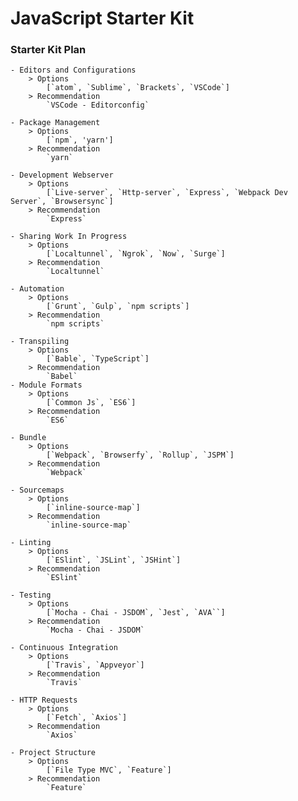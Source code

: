 # JavaScript Starter Kit

### Starter Kit Plan

	- Editors and Configurations
		> Options
			[`atom`, `Sublime`, `Brackets`, `VSCode`]
		> Recommendation
            `VSCode - Editorconfig`

    - Package Management
        > Options
            [`npm`, 'yarn']
        > Recommendation
            `yarn`

    - Development Webserver
        > Options
            [`Live-server`, `Http-server`, `Express`, `Webpack Dev Server`, `Browsersync`]
        > Recommendation
            `Express`

    - Sharing Work In Progress
        > Options
            [`Localtunnel`, `Ngrok`, `Now`, `Surge`]
        > Recommendation
            `Localtunnel`

    - Automation
        > Options
            [`Grunt`, `Gulp`, `npm scripts`]
        > Recommendation
            `npm scripts`

    - Transpiling
        > Options
            [`Bable`, `TypeScript`]
        > Recommendation
            `Babel`
    - Module Formats
        > Options
            [`Common Js`, `ES6`]
        > Recommendation
            `ES6`

    - Bundle
        > Options
            [`Webpack`, `Browserfy`, `Rollup`, `JSPM`]
        > Recommendation
            `Webpack`
	
    - Sourcemaps
        > Options
            [`inline-source-map`]
        > Recommendation
            `inline-source-map`

    - Linting
        > Options
            [`ESlint`, `JSLint`, `JSHint`]
        > Recommendation
            `ESlint`
    
    - Testing
        > Options
            [`Mocha - Chai - JSDOM`, `Jest`, `AVA``]
        > Recommendation
            `Mocha - Chai - JSDOM`
    
    - Continuous Integration
        > Options
            [`Travis`, `Appveyor`]
        > Recommendation
            `Travis`

    - HTTP Requests
        > Options
            [`Fetch`, `Axios`]
        > Recommendation
            `Axios`
    
    - Project Structure
        > Options
            [`File Type MVC`, `Feature`]
        > Recommendation
            `Feature`
    